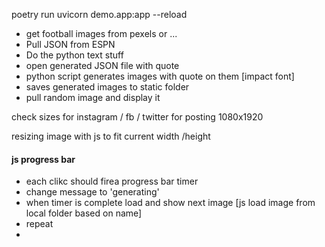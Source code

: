 



poetry run uvicorn demo.app:app --reload

- get football images from pexels or ...
- Pull JSON from ESPN
- Do the python text stuff
- open generated JSON file with quote
- python script generates images with quote on them [impact font]
- saves generated images to static folder
- pull random image and display it



check sizes for instagram / fb / twitter for posting 1080x1920

resizing image with js to fit current width /height

#### js progress bar

- each clikc should firea progress bar timer
- change message to 'generating'
- when timer is complete load and show next image [js load image from local folder based on name]
- repeat
- 

